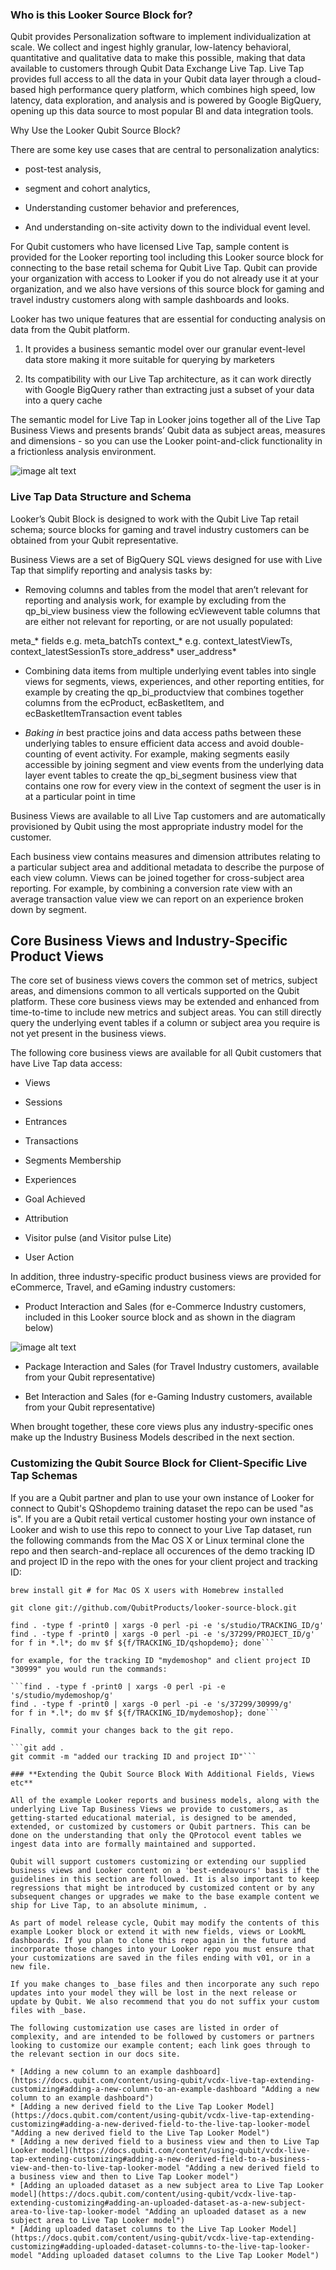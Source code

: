 ### **Who is this Looker Source Block for?**

Qubit provides Personalization software to implement individualization at scale. We collect and ingest highly granular, low-latency behavioral, quantitative and qualitative data to make this possible, making that data available to customers through Qubit Data Exchange Live Tap. Live Tap provides full access to all the data in your Qubit data layer through a cloud-based high performance query platform, which combines high speed, low latency, data exploration, and analysis and is powered by Google BigQuery, opening up this data source to most popular BI and data integration tools.

Why Use the Looker Qubit Source Block?

There are some key use cases that are central to personalization analytics: 

* post-test analysis, 

* segment and cohort analytics, 

* Understanding customer behavior and preferences,

* And understanding on-site activity down to the individual event level.  

For Qubit customers who have licensed Live Tap, sample content is provided for the Looker reporting tool including this Looker source block for connecting to the base retail schema for Qubit Live Tap. Qubit can provide your organization with access to Looker if you do not already use it at your organization, and we also have versions of this source block for gaming and travel industry customers along with sample dashboards and looks.

Looker has two unique features that are essential for conducting analysis on data from the Qubit platform.

1. It provides a business semantic model over our granular event-level data store making it more suitable for querying by marketers

2. Its compatibility with our Live Tap architecture, as it can work directly with Google BigQuery rather than extracting just a subset of your data into a query cache 

The semantic model for Live Tap in Looker joins together all of the Live Tap Business Views and presents brands’ Qubit data as subject areas, measures and dimensions - so you can use the Looker point-and-click functionality in a frictionless analysis environment.

![image alt text](image_0.png)

### **Live Tap Data Structure and Schema**

Looker’s Qubit Block is designed to work with the Qubit Live Tap retail schema; source blocks for gaming and travel industry customers can be obtained from your Qubit representative.

Business Views are a set of BigQuery SQL views designed for use with Live Tap that simplify reporting and analysis tasks by:

* Removing columns and tables from the model that aren’t relevant for reporting and analysis work, for example by excluding from the qp_bi_view business view the following ecViewevent table columns that are either not relevant for reporting, or are not usually populated:

meta_* fields e.g. meta_batchTs
context_* e.g. context_latestViewTs, context_latestSessionTs
store_address*
user_address*

* Combining data items from multiple underlying event tables into single views for segments, views, experiences, and other reporting entities, for example by creating the qp_bi_productview that combines together columns from the ecProduct, ecBasketItem, and ecBasketItemTransaction event tables

* *Baking in* best practice joins and data access paths between these underlying tables to ensure efficient data access and avoid double-counting of event activity. For example, making segments easily accessible by joining segment and view events from the underlying data layer event tables to create the qp_bi_segment business view that contains one row for every view in the context of segment the user is in at a particular point in time

Business Views are available to all Live Tap customers and are automatically provisioned by Qubit using the most appropriate industry model for the customer.

Each business view contains measures and dimension attributes relating to a particular subject area and additional metadata to describe the purpose of each view column. Views can be joined together for cross-subject area reporting. For example, by combining a conversion rate view with an average transaction value view we can report on an experience broken down by segment.

## Core Business Views and Industry-Specific Product Views

The core set of business views covers the common set of metrics, subject areas, and dimensions common to all verticals supported on the Qubit platform. These core business views may be extended and enhanced from time-to-time to include new metrics and subject areas. You can still directly query the underlying event tables if a column or subject area you require is not yet present in the business views.

The following core business views are available for all Qubit customers that have Live Tap data access:

* Views

* Sessions

* Entrances

* Transactions

* Segments Membership

* Experiences

* Goal Achieved

* Attribution

* Visitor pulse (and Visitor pulse Lite)

* User Action

In addition, three industry-specific product business views are provided for eCommerce, Travel, and eGaming industry customers:

* Product Interaction and Sales (for e-Commerce Industry customers, included in this Looker source block and as shown in the diagram below)

![image alt text](image_1.png)

* Package Interaction and Sales (for Travel Industry customers, available from your Qubit representative)

* Bet Interaction and Sales (for e-Gaming Industry customers, available from your Qubit representative)

When brought together, these core views plus any industry-specific ones make up the Industry Business Models described in the next section.

### **Customizing the Qubit Source Block for Client-Specific Live Tap Schemas**

If you are a Qubit partner and plan to use your own instance of Looker for connect to Qubit's QShopdemo training dataset the repo can be used "as is". If you are a Qubit retail vertical customer hosting your own instance of Looker and wish to use this repo to connect to your Live Tap dataset, run the following commands from the Mac OS X or Linux terminal clone the repo and then search-and-replace all occurences of the demo tracking ID and project ID in the repo with the ones for your client project and tracking ID:

```sudo apt-get install git # for Debian/Ubuntu users
brew install git # for Mac OS X users with Homebrew installed

git clone git://github.com/QubitProducts/looker-source-block.git

find . -type f -print0 | xargs -0 perl -pi -e 's/studio/TRACKING_ID/g'
find . -type f -print0 | xargs -0 perl -pi -e 's/37299/PROJECT_ID/g'
for f in *.l*; do mv $f ${f/TRACKING_ID/qshopdemo}; done```

for example, for the tracking ID "mydemoshop" and client project ID "30999" you would run the commands:

```find . -type f -print0 | xargs -0 perl -pi -e 's/studio/mydemoshop/g'
find . -type f -print0 | xargs -0 perl -pi -e 's/37299/30999/g'
for f in *.l*; do mv $f ${f/TRACKING_ID/mydemoshop}; done```

Finally, commit your changes back to the git repo.

```git add .
git commit -m "added our tracking ID and project ID"```

### **Extending the Qubit Source Block With Additional Fields, Views etc**

All of the example Looker reports and business models, along with the underlying Live Tap Business Views we provide to customers, as getting-started educational material, is designed to be amended, extended, or customized by customers or Qubit partners. This can be done on the understanding that only the QProtocol event tables we ingest data into are formally maintained and supported.

Qubit will support customers customizing or extending our supplied business views and Looker content on a 'best-endeavours' basis if the guidelines in this section are followed. It is also important to keep regressions that might be introduced by customized content or by any subsequent changes or upgrades we make to the base example content we ship for Live Tap, to an absolute minimum, .

As part of model release cycle, Qubit may modify the contents of this example Looker block or extend it with new fields, views or LookML dashboards. If you plan to clone this repo again in the future and incorporate those changes into your Looker repo you must ensure that your customizations are saved in the files ending with v01, or in a new file.

If you make changes to _base files and then incorporate any such repo updates into your model they will be lost in the next release or update by Qubit. We also recommend that you do not suffix your custom files with _base.

The following customization use cases are listed in order of complexity, and are intended to be followed by customers or partners looking to customize our example content; each link goes through to the relevant section in our docs site.

* [Adding a new column to an example dashboard](https://docs.qubit.com/content/using-qubit/vcdx-live-tap-extending-customizing#adding-a-new-column-to-an-example-dashboard "Adding a new column to an example dashboard")
* [Adding a new derived field to the Live Tap Looker Model](https://docs.qubit.com/content/using-qubit/vcdx-live-tap-extending-customizing#adding-a-new-derived-field-to-the-live-tap-looker-model "Adding a new derived field to the Live Tap Looker Model")
* [Adding a new derived field to a business view and then to Live Tap Looker model](https://docs.qubit.com/content/using-qubit/vcdx-live-tap-extending-customizing#adding-a-new-derived-field-to-a-business-view-and-then-to-live-tap-looker-model "Adding a new derived field to a business view and then to Live Tap Looker model")
* [Adding an uploaded dataset as a new subject area to Live Tap Looker model](https://docs.qubit.com/content/using-qubit/vcdx-live-tap-extending-customizing#adding-an-uploaded-dataset-as-a-new-subject-area-to-live-tap-looker-model "Adding an uploaded dataset as a new subject area to Live Tap Looker model")
* [Adding uploaded dataset columns to the Live Tap Looker Model](https://docs.qubit.com/content/using-qubit/vcdx-live-tap-extending-customizing#adding-uploaded-dataset-columns-to-the-live-tap-looker-model "Adding uploaded dataset columns to the Live Tap Looker Model")

